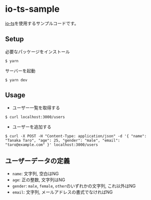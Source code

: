 # io-ts-sample
[io-ts](https://github.com/gcanti/io-ts)を使用するサンプルコードです。

## Setup
必要なパッケージをインストール
```
$ yarn
```

サーバーを起動
```
$ yarn dev
```

## Usage
- ユーザー一覧を取得する
```
$ curl localhost:3000/users
```

- ユーザーを追加する
```
$ curl -X POST -H "Content-Type: application/json" -d '{ "name": "Tanaka Taro", "age": 25, "gender": "male", "email": "taro@example.com" }' localhost:3000/users
```

## ユーザーデータの定義
- `name`: 文字列, 空白はNG
- `age`: 正の整数, 文字列はNG
- `gender`: `male`, `female`, `other`のいずれかの文字列, これ以外はNG
- `email`: 文字列, メールアドレスの書式でなければNG
